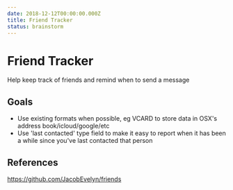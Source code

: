 ```yaml
---
date: 2018-12-12T00:00:00.000Z
title: Friend Tracker
status: brainstorm
---
```


# Friend Tracker

Help keep track of friends and remind when to send a message

## Goals

- Use existing formats when possible, eg VCARD to store data in OSX's address book/icloud/google/etc
- Use 'last contacted' type field to make it easy to report when it has been a while since you've last contacted that person

## References

<https://github.com/JacobEvelyn/friends>
